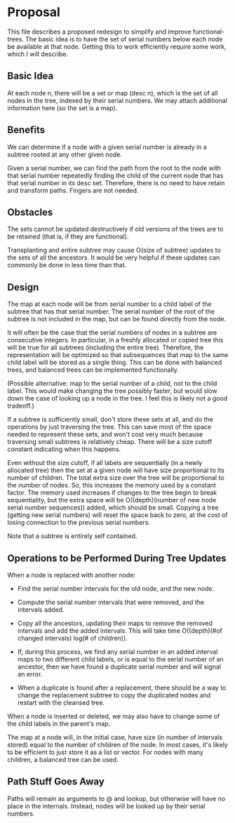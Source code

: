 # Proposal

This file describes a proposed redesign to simplify and improve
functional-trees.  The basic idea is to have the set of serial
numbers below each node be available at that node.  Getting this
to work efficiently require some work, which I will describe.

## Basic Idea

At each node n, there will be a set or map (desc n), which is the set
of all nodes in the tree, indexed by their serial numbers.  We may
attach additional information here (so the set is a map).

## Benefits

We can determine if a node with a given serial number is already
in a subtree rooted at any other given node.

Given a serial number, we can find the path from the root to
the node with that serial number repeatedly finding the child
of the current node that has that serial number in its desc set.
Therefore, there is no need to have retain and transform paths.
Fingers are not needed.

## Obstacles

The sets cannot be updated destructively if old versions of the trees
are to be retained (that is, if they are functional).

Transplanting and entire subtree may cause O(size of subtree) updates
to the sets of all the ancestors.  It would be very helpful if these
updates can commonly be done in less time than that.

## Design

The map at each node will be from serial number to a child label of
the subtree that has that serial number.  The serial number of the
root of the subtree is not included in the map, but can be found
directly from the node.

It will often be the case that the serial numbers of nodes in a
subtree are consecutive integers.  In particular, in a freshly
allocated or copied tree this will be true for all subtrees (including
the entire tree).  Therefore, the representation will be optimized so
that subsequences that map to the same child label will be stored as a
single thing.  This can be done with balanced trees, and balanced
trees can be implemented functionally.

(Possible alternative: map to the serial number of a child, not to the
child label.  This would make changing the tree possibly faster, but
would slow down the case of looking up a node in the tree.  I feel
this is likely not a good tradeoff.)

If a subtree is sufficiently small, don't store these sets at all, and
do the operations by just traversing the tree.  This can save most of
the space needed to represent these sets, and won't cost very much
because traversing small subtrees is relatively cheap.  There will be
a size cutoff constant indicating when this happens.

Even without the size cutoff, if all labels are sequentially (in a
newly allocated tree) then the set at a given node will have size
proportional to its number of children.  The total extra size over the
tree will be proportional to the number of nodes.  So, this increases
the memory used by a constant factor.  The memory used increases if
changes to the tree begin to break sequentiality, but the extra space
will be O((depth)(number of new node serial number sequences)) added,
which should be small.  Copying a tree (getting new serial numbers)
will reset the space back to zero, at the cost of losing connection to
the previous serial numbers.

Note that a subtree is entirely self contained.

## Operations to be Performed During Tree Updates

When a node is replaced with another node:

- Find the serial number intervals for the old node, and the new node.

- Compute the serial number intervals that were removed, and the
  intervals added.

- Copy all the ancestors, updating their maps to remove the removed
  intervals and add the added intervals.  This will take time
  O((depth)(#of changed intervals) log(# of children)).

- If, during this process, we find any serial number in an added
  interval maps to two different child labels, or is equal to the
  serial number of an ancestor, then we have found a duplicate serial
  number and will signal an error.

- When a duplicate is found after a replacement, there should be a
  way to change the replacement subtree to copy the duplicated nodes
  and restart with the cleansed tree.

When a node is inserted or deleted, we may also have to change some of
the child labels in the parent's map.

The map at a node will, in the initial case, have size (in number of
intervals stored) equal to the number of children of the node.  In
most cases, it's likely to be efficient to just store it as a list or
vector.  For nodes with many children, a balanced tree can be used.

## Path Stuff Goes Away

Paths will remain as arguments to @ and lookup, but otherwise will
have no place in the internals.  Instead, nodes will be looked up
by their serial numbers.







